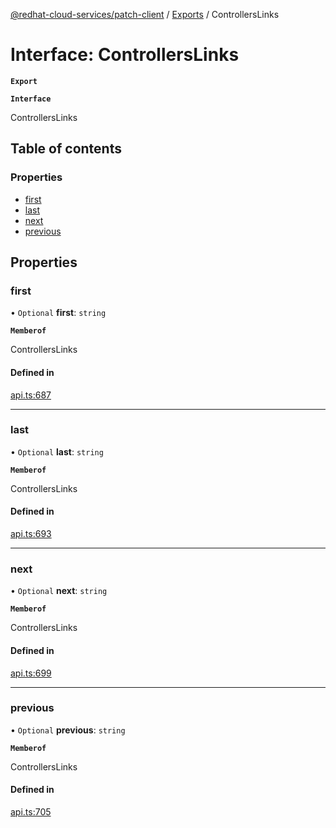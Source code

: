 [@redhat-cloud-services/patch-client](../README.md) / [Exports](../modules.md) / ControllersLinks

# Interface: ControllersLinks

**`Export`**

**`Interface`**

ControllersLinks

## Table of contents

### Properties

- [first](ControllersLinks.md#first)
- [last](ControllersLinks.md#last)
- [next](ControllersLinks.md#next)
- [previous](ControllersLinks.md#previous)

## Properties

### first

• `Optional` **first**: `string`

**`Memberof`**

ControllersLinks

#### Defined in

[api.ts:687](https://github.com/mkholjuraev/javascript-clients/blob/master/packages/patch/api.ts#L687)

___

### last

• `Optional` **last**: `string`

**`Memberof`**

ControllersLinks

#### Defined in

[api.ts:693](https://github.com/mkholjuraev/javascript-clients/blob/master/packages/patch/api.ts#L693)

___

### next

• `Optional` **next**: `string`

**`Memberof`**

ControllersLinks

#### Defined in

[api.ts:699](https://github.com/mkholjuraev/javascript-clients/blob/master/packages/patch/api.ts#L699)

___

### previous

• `Optional` **previous**: `string`

**`Memberof`**

ControllersLinks

#### Defined in

[api.ts:705](https://github.com/mkholjuraev/javascript-clients/blob/master/packages/patch/api.ts#L705)

